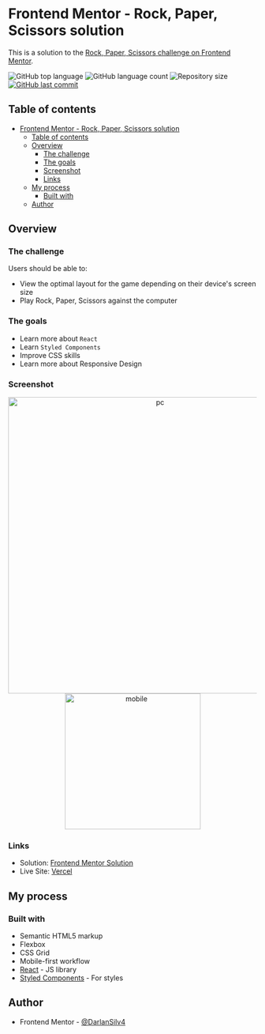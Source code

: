 # Frontend Mentor - Rock, Paper, Scissors solution

This is a solution to the [Rock, Paper, Scissors challenge on Frontend Mentor](https://www.frontendmentor.io/challenges/rock-paper-scissors-game-pTgwgvgH).

<p>
  <img alt="GitHub top language" src="https://img.shields.io/github/languages/top/DarlanSilv4/rock-paper-scissors.svg">
  <img alt="GitHub language count" src="https://img.shields.io/github/languages/count/DarlanSilv4/rock-paper-scissors.svg">
  <img alt="Repository size" src="https://img.shields.io/github/repo-size/DarlanSilv4/rock-paper-scissors.svg">
  <a href="https://github.com/DarlanSilv4/rock-paper-scissors/commits/master">
    <img alt="GitHub last commit" src="https://img.shields.io/github/last-commit/DarlanSilv4/rock-paper-scissors.svg">
  </a>
</p>

## Table of contents

- [Frontend Mentor - Rock, Paper, Scissors solution](#frontend-mentor---rock-paper-scissors-solution)
  - [Table of contents](#table-of-contents)
  - [Overview](#overview)
    - [The challenge](#the-challenge)
    - [The goals](#the-goals)
    - [Screenshot](#screenshot)
    - [Links](#links)
  - [My process](#my-process)
    - [Built with](#built-with)
  - [Author](#author)

## Overview

### The challenge

Users should be able to:

- View the optimal layout for the game depending on their device's screen size
- Play Rock, Paper, Scissors against the computer

### The goals

- Learn more about `React`
- Learn `Styled Components`
- Improve CSS skills
- Learn more about Responsive Design

### Screenshot
<p align="center">
<img src="https://i.imgur.com/KiAD73G.png" alt="pc" width="600"/>
<img src="https://i.imgur.com/qcX8JAy.png" alt="mobile" height="275"/>
</p>

### Links

- Solution: [Frontend Mentor Solution](https://your-solution-url.com)
- Live Site: [Vercel](https://rock-paper-scissors-nine-blush.vercel.app/)

## My process

### Built with

- Semantic HTML5 markup
- Flexbox
- CSS Grid
- Mobile-first workflow
- [React](https://reactjs.org/) - JS library
- [Styled Components](https://styled-components.com/) - For styles

## Author

- Frontend Mentor - [@DarlanSilv4](https://www.frontendmentor.io/profile/DarlanSilv4)
